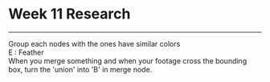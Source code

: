 # Week 11 Research
- - -  
Group each nodes with the ones have similar colors   
E : Feather   
When you merge something and when your footage cross the bounding box, turn the 'union' into 'B' in merge node.
